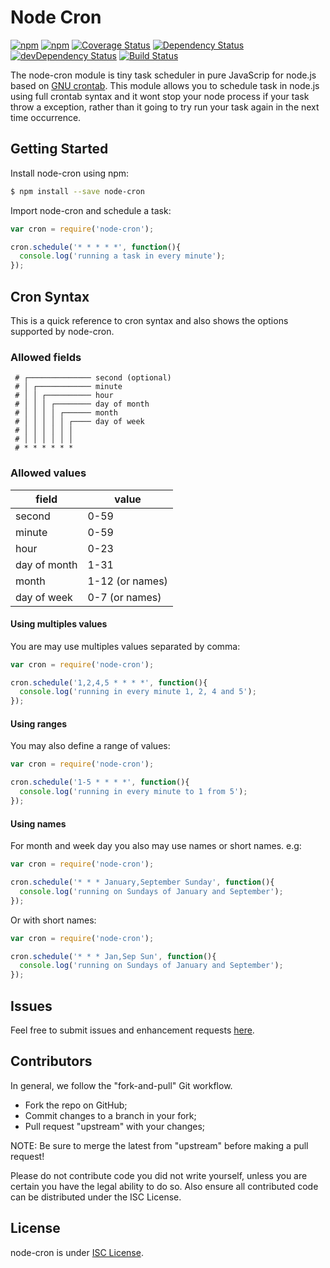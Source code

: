 # Node Cron

[![npm](https://img.shields.io/npm/l/node-cron.svg)](https://github.com/merencia/node-cron/blob/master/LICENSE.md)
[![npm](https://img.shields.io/npm/v/node-cron.svg)](https://img.shields.io/npm/v/node-cron.svg)
[![Coverage Status](https://coveralls.io/repos/github/merencia/node-cron/badge.svg?branch=master)](https://coveralls.io/github/merencia/node-cron?branch=master)
[![Dependency Status](https://david-dm.org/merencia/node-cron.svg)](https://david-dm.org/merencia/node-cron)
[![devDependency Status](https://david-dm.org/merencia/node-cron/dev-status.svg)](https://david-dm.org/merencia/node-cron#info=devDependencies)
[![Build Status](https://travis-ci.org/merencia/node-cron.svg?branch=master)](https://travis-ci.org/merencia/node-cron)

The node-cron module is tiny task scheduler in pure JavaScrip for node.js based on [GNU crontab](https://www.gnu.org/software/mcron/manual/html_node/Crontab-file.html). This module allows you to schedule task in node.js using full crontab syntax and it wont stop your node process if your task throw a exception, rather than it going to try run your task again in the next time occurrence.


## Getting Started

Install node-cron using npm:

```sh
$ npm install --save node-cron
```

Import node-cron and schedule a task:

```javascript
var cron = require('node-cron');

cron.schedule('* * * * *', function(){
  console.log('running a task in every minute');
});
```

## Cron Syntax

This is a quick reference to cron syntax and also shows the options supported by node-cron.

### Allowed fields
```
 # ┌────────────── second (optional)
 # │ ┌──────────── minute
 # │ │ ┌────────── hour
 # │ │ │ ┌──────── day of month
 # │ │ │ │ ┌────── month
 # │ │ │ │ │ ┌──── day of week
 # │ │ │ │ │ │
 # │ │ │ │ │ │
 # * * * * * *
```

### Allowed values

|     field    |        value        |
|--------------|---------------------|
|    second    |         0-59        |
|    minute    |         0-59        |
|     hour     |         0-23        |
| day of month |         1-31        |
|     month    |     1-12 (or names) |
|  day of week |     0-7 (or names)  |

#### Using multiples values

You are may use multiples values separated by comma:

```javascript
var cron = require('node-cron');

cron.schedule('1,2,4,5 * * * *', function(){
  console.log('running in every minute 1, 2, 4 and 5');
});
```

#### Using ranges

You may also define a range of values:

```javascript
var cron = require('node-cron');

cron.schedule('1-5 * * * *', function(){
  console.log('running in every minute to 1 from 5');
});
```

#### Using names

For month and week day you also may use names or short names. e.g:

```javascript
var cron = require('node-cron');

cron.schedule('* * * January,September Sunday', function(){
  console.log('running on Sundays of January and September');
});
```

Or with short names:

```javascript
var cron = require('node-cron');

cron.schedule('* * * Jan,Sep Sun', function(){
  console.log('running on Sundays of January and September');
});
```

## Issues

Feel free to submit issues and enhancement requests [here](https://github.com/merencia/node-cron/issues).

## Contributors

In general, we follow the "fork-and-pull" Git workflow.

 - Fork the repo on GitHub;
 - Commit changes to a branch in your fork;
 - Pull request "upstream" with your changes;

NOTE: Be sure to merge the latest from "upstream" before making a pull request!

Please do not contribute code you did not write yourself, unless you are certain you have the legal ability to do so. Also ensure all contributed code can be distributed under the ISC License.

## License

node-cron is under [ISC License](https://github.com/merencia/node-cron/blob/master/LICENSE.md).
